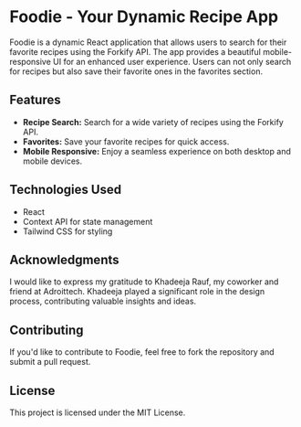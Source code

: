 # Foodie - Your Dynamic Recipe App

Foodie is a dynamic React application that allows users to search for their favorite recipes using the Forkify API. The app provides a beautiful mobile-responsive UI for an enhanced user experience. Users can not only search for recipes but also save their favorite ones in the favorites section.

## Features

- **Recipe Search:** Search for a wide variety of recipes using the Forkify API.
- **Favorites:** Save your favorite recipes for quick access.
- **Mobile Responsive:** Enjoy a seamless experience on both desktop and mobile devices.

## Technologies Used
- React
- Context API for state management
- Tailwind CSS for styling
  
## Acknowledgments
I would like to express my gratitude to Khadeeja Rauf, my coworker and friend at Adroittech. Khadeeja played a significant role in the design process, contributing valuable insights and ideas.

## Contributing
If you'd like to contribute to Foodie, feel free to fork the repository and submit a pull request.

## License
This project is licensed under the MIT License.

